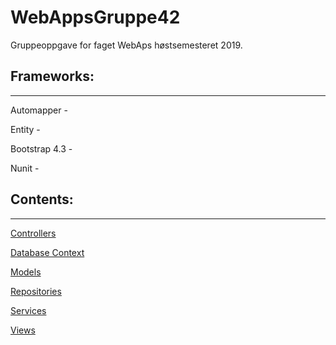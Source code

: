 # WebAppsGruppe42
Gruppeoppgave for faget WebAps høstsemesteret 2019.

## Frameworks:

------

Automapper - 

Entity -

Bootstrap 4.3 -

Nunit - 

## Contents:

------

<a href="./WebApplication_Vy/WebApplication_Vy/Controllers/README.md">Controllers</a>

<a href="./WebApplication_Vy/WebApplication_Vy/Db/README.md">Database Context</a>

<a href="./WebApplication_Vy/WebApplication_Vy/Models/README.md">Models</a>

<a href="./WebApplication_Vy/WebApplication_Vy/Db/Repositories/README.md">Repositories</a>

<a href="./WebApplication_Vy/WebApplication_Vy/Service/README.md">Services</a>

<a href="./WebApplication_Vy/WebApplication_Vy/Views/README.md">Views</a>